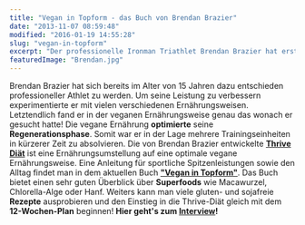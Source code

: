 ```yaml
---
title: "Vegan in Topform - das Buch von Brendan Brazier"
date: "2013-11-07 08:59:48"
modified: "2016-01-19 14:55:28"
slug: "vegan-in-topform"
excerpt: "Der professionelle Ironman Triathlet Brendan Brazier hat erst kürzlich sein Buch \"Vegan in Topform\" in deutscher Sprache veröffentlicht. In unserem Interview hat er schon einige Fragen dazu beantwortet. Wer Lust auf's lesen bekommen hat, findet hier nähere Infos zum Buch!"
featuredImage: "Brendan.jpg"
---
```


Brendan Brazier hat sich bereits im Alter von 15 Jahren dazu entschieden professioneller Athlet zu werden. Um seine Leistung zu verbessern experimentierte er mit vielen verschiedenen Ernährungsweisen. Letztendlich fand er in der veganen Ernährungsweise genau das wonach er gesucht hatte! Die vegane Ernährung **optimierte** seine **Regenerationsphase**. Somit war er in der Lage mehrere Trainingseinheiten in kürzerer Zeit zu absolvieren. Die von Brendan Brazier entwickelte [**Thrive Diät**](http://www.thriveforward.com/ "ThriveForward") ist eine Ernährungsumstellung auf eine optimale vegane Ernährungsweise. Eine Anleitung für sportliche Spitzenleistungen sowie den Alltag findet man in dem aktuellen Buch [**"Vegan in Topform"**](http://www.narayana-verlag.de/Vegan-in-Topform/Brendan-Brazier/b14240 "Buch"). Das Buch bietet einen sehr guten Überblick über **Superfoods** wie Macawurzel, Chlorella-Alge oder Hanf. Weiters kann man viele gluten- und sojafreie **Rezepte** ausprobieren und den Einstieg in die Thrive-Diät gleich mit dem **12-Wochen-Plan** beginnen! **Hier geht's zum [Interview](https://www.veganblatt.com/brendan-brazier "Interview mit Brendan Brazier – dem berühmten Ironman-Triathlet")!**